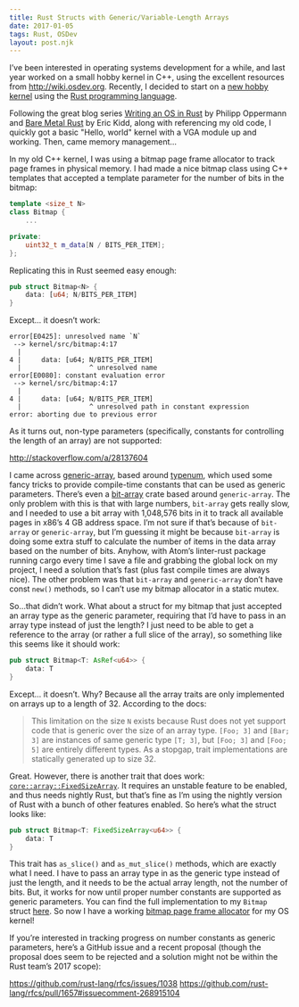 ```yaml
---
title: Rust Structs with Generic/Variable-Length Arrays
date: 2017-01-05
tags: Rust, OSDev
layout: post.njk
---
```


I’ve been interested in operating systems development for a while, and last year worked on a small hobby kernel in C++, using the excellent resources from http://wiki.osdev.org. Recently, I decided to start on a [new hobby kernel](https://github.com/iBeliever/osdev) using the [Rust programming language](https://www.rust-lang.org).

Following the great blog series [Writing an OS in Rust](http://os.phil-opp.com/) by Philipp Oppermann and [Bare Metal Rust](http://www.randomhacks.net/bare-metal-rust/) by Eric Kidd, along with referencing my old code, I quickly got a basic "Hello, world" kernel with a VGA module up and working. Then, came memory management...

In my old C++ kernel, I was using a bitmap page frame allocator to track page frames in physical memory. I had made a nice bitmap class using C++ templates that accepted a template parameter for the number of bits in the bitmap:

``` cpp
template <size_t N>
class Bitmap {
    ...

private:
    uint32_t m_data[N / BITS_PER_ITEM];
};
```

Replicating this in Rust seemed easy enough:

``` rust
pub struct Bitmap<N> {
    data: [u64; N/BITS_PER_ITEM]
}
```

Except... it doesn’t work:

```
error[E0425]: unresolved name `N`
 --> kernel/src/bitmap:4:17
  |
4 |     data: [u64; N/BITS_PER_ITEM]
  |                 ^ unresolved name
error[E0080]: constant evaluation error
 --> kernel/src/bitmap:4:17
  |
4 |     data: [u64; N/BITS_PER_ITEM]
  |                 ^ unresolved path in constant expression
error: aborting due to previous error
```

As it turns out, non-type parameters (specifically, constants for controlling the length of an array) are not supported:

http://stackoverflow.com/a/28137604

I came across [generic-array](https://github.com/fizyk20/generic-array), based around [typenum](https://github.com/paholg/typenum), which used some fancy tricks to provide compile-time constants that can be used as generic parameters. There’s even a [bit-array](https://crates.io/crates/bit-array) crate based around `generic-array`. The only problem with this is that with large numbers, `bit-array` gets really slow, and I needed to use a bit array with 1,048,576 bits in it to track all available pages in x86’s 4 GB address space. I’m not sure if that’s because of `bit-array` or `generic-array`, but I’m guessing it might be because `bit-array` is doing some extra stuff to calculate the number of items in the data array based on the number of bits. Anyhow, with Atom’s linter-rust package running cargo every time I save a file and grabbing the global lock on my project, I need a solution that’s fast (plus fast compile times are always nice). The other problem was that `bit-array` and `generic-array` don’t have const `new()` methods, so I can’t use my bitmap allocator in a static mutex.

So...that didn’t work. What about a struct for my bitmap that just accepted an array type as the generic parameter, requiring that I’d have to pass in an array type instead of just the length? I just need to be able to get a reference to the array (or rather a full slice of the array), so something like this seems like it should work:

``` rust
pub struct Bitmap<T: AsRef<u64>> {
    data: T
}
```

Except... it doesn’t. Why? Because all the array traits are only implemented on arrays up to a length of 32. According to the docs:

> This limitation on the size `N` exists because Rust does not yet support code that is generic over the size of an array type. `[Foo; 3]` and `[Bar; 3]` are instances of same generic type `[T; 3]`, but `[Foo; 3]` and `[Foo; 5]` are entirely different types. As a stopgap, trait implementations are statically generated up to size 32.

Great. However, there is another trait that does work: [`core::array::FixedSizeArray`](https://doc.rust-lang.org/nightly/core/array/trait.FixedSizeArray.html). It requires an unstable feature to be enabled, and thus needs nightly Rust, but that’s fine as I’m using the nightly version of Rust with a bunch of other features enabled. So here’s what the struct looks like:

``` rust
pub struct Bitmap<T: FixedSizeArray<u64>> {
    data: T
}
```

This trait has `as_slice()` and `as_mut_slice()` methods, which are exactly what I need. I have to pass an array type in as the generic type instead of just the length, and it needs to be the actual array length, not the number of bits. But, it works for now until proper number constants are supported as generic parameters. You can find the full implementation to my `Bitmap` struct [here](https://github.com/iBeliever/osdev/blob/master/kernel/src/bitmap.rs). So now I have a working [bitmap page frame allocator](https://github.com/iBeliever/osdev/blob/master/kernel/src/arch/x86_64/mem/pmm.rs) for my OS kernel!

If you’re interested in tracking progress on number constants as generic parameters, here’s a GitHub issue and a recent proposal (though the proposal does seem to be rejected and a solution might not be within the Rust team’s 2017 scope):

https://github.com/rust-lang/rfcs/issues/1038
https://github.com/rust-lang/rfcs/pull/1657#issuecomment-268915104

